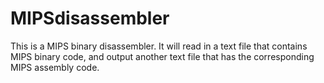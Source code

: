 # MIPSdisassembler
This is a MIPS binary disassembler. It will read in a text file that contains MIPS binary code, and output another text file that has the corresponding MIPS assembly code.
